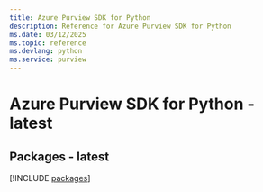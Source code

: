 ```yaml
---
title: Azure Purview SDK for Python
description: Reference for Azure Purview SDK for Python
ms.date: 03/12/2025
ms.topic: reference
ms.devlang: python
ms.service: purview
---
```

# Azure Purview SDK for Python - latest
## Packages - latest
[!INCLUDE [packages](purview-index.md)]